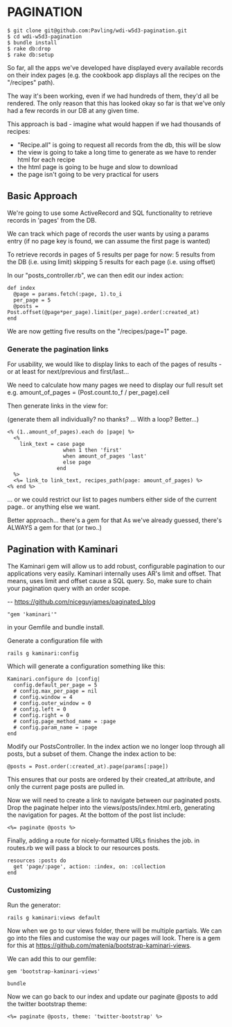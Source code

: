 # PAGINATION

    $ git clone git@github.com:Pavling/wdi-w5d3-pagination.git
    $ cd wdi-w5d3-pagination
    $ bundle install
    $ rake db:drop
    $ rake db:setup

So far, all the apps we've developed have displayed every available records on their index pages (e.g. the cookbook app displays all the recipes on the "/recipes" path). 

The way it's been working, even if we had hundreds of them, they'd all be rendered. The only reason that this has looked okay so far is that we've only had a few records in our DB at any given time.

This approach is bad - imagine what would happen if we had thousands of recipes:

  - "Recipe.all" is going to request all records from the db, this will be slow
  - the view is going to take a long time to generate as we have to render html for each recipe
  - the html page is going to be huge and slow to download
  - the page isn't going to be very practical for users


## Basic Approach

We're going to use some ActiveRecord and SQL functionality to retrieve records in 'pages' from the DB.

We can track which page of records the user wants by using a params entry (if no page key is found, we can assume the first page is wanted)

To retrieve records in pages of 5 results per page for now:
5 results from the DB (i.e. using limit)
skipping 5 results for each page (i.e. using offset)

In our "posts_controller.rb", we can then edit our index action:

    def index
      @page = params.fetch(:page, 1).to_i
      per_page = 5
      @posts = Post.offset(@page*per_page).limit(per_page).order(:created_at)
    end

We are now getting five results on the "/recipes/page=1" page.


### Generate the pagination links

For usability, we would like to display links to each of the pages of results - or at least for next/previous and first/last...

We need to calculate how many pages we need to display our full result set
e.g. amount_of_pages = (Post.count.to_f / per_page).ceil

Then generate links in the view for:

(generate them all individually? no thanks? ... With a loop? Better...)

    <% (1..amount_of_pages).each do |page| %>
      <%
        link_text = case page
                      when 1 then 'first'
                      when amount_of_pages 'last'
                      else page
                    end
      %>
      <%= link_to link_text, recipes_path(page: amount_of_pages) %>
    <% end %>

... or we could restrict our list to pages numbers either side of the current page.. or anything else we want.


Better approach... there's a gem for that
As we've already guessed, there's ALWAYS a gem for that (or two..)



## Pagination with Kaminari

The Kaminari gem will allow us to add robust, configurable pagination to our applications very easily. Kaminari internally uses AR's limit and offset. That means, uses limit and offset cause a SQL query. So, make sure to chain your pagination query with an order scope. 

-- https://github.com/niceguyjames/paginated_blog

    "gem 'kaminari'" 

in your Gemfile and bundle install.

Generate a configuration file with 

    rails g kaminari:config

Which will generate a configuration something like this:
  
    Kaminari.configure do |config|
      config.default_per_page = 5
      # config.max_per_page = nil
      # config.window = 4
      # config.outer_window = 0
      # config.left = 0
      # config.right = 0
      # config.page_method_name = :page
      # config.param_name = :page
    end

Modify our PostsController. In the index action we no longer loop through all posts, but a subset of them. Change the index action to be: 

    @posts = Post.order(:created_at).page(params[:page])

This ensures that our posts are ordered by their created_at attribute, and only the current page posts are pulled in.

Now we will need to create a link to navigate between our paginated posts. Drop the paginate helper into the views/posts/index.html.erb, generating the navigation for pages. At the bottom of the post list include:

    <%= paginate @posts %>

Finally, adding a route for nicely-formatted URLs finishes the job. in routes.rb we will pass a block to our resources posts.

    resources :posts do
      get 'page/:page', action: :index, on: :collection
    end


### Customizing

Run the generator:

    rails g kaminari:views default

Now when we go to our views folder, there will be multiple partials. We can go into the files and customise the way our pages will look. There is a gem for this at https://github.com/matenia/bootstrap-kaminari-views.

We can add this to our gemfile: 

    gem 'bootstrap-kaminari-views'

    bundle

Now we can go back to our index and update our paginate @posts to add the twitter bootstrap theme:

    <%= paginate @posts, theme: 'twitter-bootstrap' %>
